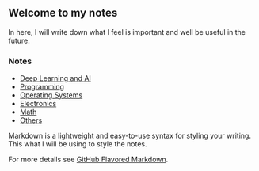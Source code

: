 ## Welcome to my notes

In here, I will write down what I feel is important and well be useful in the future.

### Notes

  - [Deep Learning and AI](http://jbtis.github.io/notes/ai/)
  - [Programming](http://jbtis.github.io/notes/programming/programming_toc.md)
  - [Operating Systems](http://jbtis.github.io/notes/os/)
  - [Electronics](http://jbtis.github.io/notes/electroniccs/)
  - [Math](http://jbtis.github.io/notes/math/)
  - [Others](http://jbtis.github.io/notes/others/)

Markdown is a lightweight and easy-to-use syntax for styling your writing. This what I will be using to style the notes.

For more details see [GitHub Flavored Markdown](https://guides.github.com/features/mastering-markdown/).

